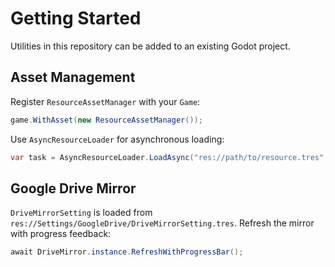 # Getting Started

Utilities in this repository can be added to an existing Godot project.

## Asset Management

Register `ResourceAssetManager` with your `Game`:

```csharp
game.WithAsset(new ResourceAssetManager());
```

Use `AsyncResourceLoader` for asynchronous loading:

```csharp
var task = AsyncResourceLoader.LoadAsync("res://path/to/resource.tres", null);
```

## Google Drive Mirror

`DriveMirrorSetting` is loaded from `res://Settings/GoogleDrive/DriveMirrorSetting.tres`.
Refresh the mirror with progress feedback:

```csharp
await DriveMirror.instance.RefreshWithProgressBar();
```
